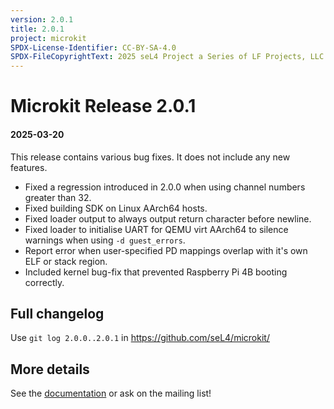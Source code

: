```yaml
---
version: 2.0.1
title: 2.0.1
project: microkit
SPDX-License-Identifier: CC-BY-SA-4.0
SPDX-FileCopyrightText: 2025 seL4 Project a Series of LF Projects, LLC.
---
```


# Microkit Release 2.0.1

#### 2025-03-20

This release contains various bug fixes. It does not include any new features.

* Fixed a regression introduced in 2.0.0 when using channel numbers greater than 32.
* Fixed building SDK on Linux AArch64 hosts.
* Fixed loader output to always output return character before newline.
* Fixed loader to initialise UART for QEMU virt AArch64 to silence warnings
  when using `-d guest_errors`.
* Report error when user-specified PD mappings overlap with it's own ELF
  or stack region.
* Included kernel bug-fix that prevented Raspberry Pi 4B booting correctly.

## Full changelog

Use `git log 2.0.0..2.0.1` in <https://github.com/seL4/microkit/>

## More details

See the [documentation](https://github.com/seL4/microkit/blob/main/docs/manual.md)
or ask on the mailing list!

